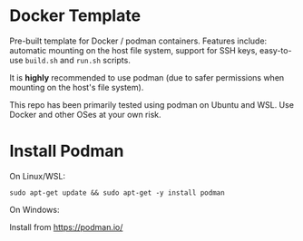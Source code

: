 # Docker Template 

Pre-built template for Docker / podman containers. Features include: automatic mounting on the host file system, support for SSH keys, easy-to-use `build.sh` and `run.sh` scripts. 

It is **highly** recommended to use podman (due to safer permissions when mounting on the host's file system). 

This repo has been primarily tested using podman on Ubuntu and WSL. Use Docker and other OSes at your own risk.

# Install Podman 

On Linux/WSL: 

`sudo apt-get update && sudo apt-get -y install podman`

On Windows:

Install from https://podman.io/
